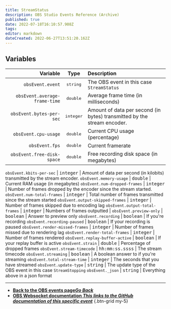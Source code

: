 ```yaml
---
title: StreamStatus
description: OBS Studio Events Reference (Archive)
published: true
date: 2022-07-18T16:10:57.908Z
tags: 
editor: markdown
dateCreated: 2022-06-27T13:51:20.162Z
---
```


## Variables

| Variable |  Type  | Description |
|---------:|:------:|:------------|
`obsEvent.event` | <kbd>string</kbd> | The OBS event in this case `StreamStatus`
`obsEvent.average-frame-time` | <kbd>double</kbd> | Average frame time (in milliseconds)
`obsEvent.bytes-per-sec` | <kbd>integer</kbd> | Amount of data per second (in bytes) transmitted by the stream encoder.
`obsEvent.cpu-usage`| <kbd>double</kbd> |  Current CPU usage (percentage)
`obsEvent.fps` | <kbd>double</kbd> | Current framerate
`obsEvent.free-disk-space` | <kbd>double</kbd> | Free recording disk space (in megabytes)

`obsEvent.kbits-per-sec` | <kbd>integer</kbd> | Amount of data per second (in kilobits) transmitted by the stream encoder.
`obsEvent.memory-usage` | <kbd>double</kbd> | Current RAM usage (in megabytes)
`obsEvent.num-dropped-frames` | <kbd>integer</kbd> | Number of frames dropped by the encoder since the stream started.
`obsEvent.num-total-frames` | <kbd>integer</kbd> | Total number of frames transmitted since the stream started
`obsEvent.output-skipped-frames` | <kbd>integer</kbd> | Number of frames skipped due to encoding lag
`obsEvent.output-total-frames` | <kbd>integer</kbd> | Numbers of frames outputted |
`obsEvent.preview-only` | <kbd>boolean</kbd> | Answer to preview only
`obsEvent.recording` | <kbd>boolean</kbd> | If you're recording
`obsEvent.recording-paused` | <kbd>boolean</kbd> | If your recording is paused
`obsEvent.render-missed-frames` | <kbd>integer</kbd> | Number of frames missed due to rendering lag
`obsEvent.render-total-frames` | <kbd>integer</kbd> | Number of frames rendered
`obsEvent.replay-buffer-active` | <kbd>boolean</kbd> | If your replay buffer is active
`obsEvent.strain` | <kbd>double</kbd> | Percentage of dropped frames
`obsEvent.stream-timecode` | <kbd>hh:mm:ss.ssss</kbd> | The stream timecode
`obsEvent.streaming` | <kbd>boolean</kbd> | A boolean answer to if you're streaming
`obsEvent.total-stream-time` | <kbd>integer</kbd> | The seconds that you have streamed
`obsEvent.update-type` | <kbd>string</kbd> | The update type of the OBS event in this case `StreamStopping`
`obsEvent._json` | <kbd>string</kbd> | Everything above in a json format

---

- [<i class="mdi mdi-chevron-left"></i>**Back to the OBS events page*Go Back***](/en/Broadcasters/OBS/Archive/Events)
- [<i class="mdi mdi-github"></i> **OBS Websocket documentation *This links to the GitHub documentation of this specific event***](https://github.com/obsproject/obs-websocket/blob/4.x-current/docs/generated/protocol.md#StreamStatus)
{.btn-grid my-5}
